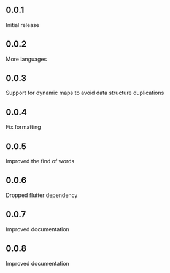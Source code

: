 ## 0.0.1
Initial release

## 0.0.2
More languages

## 0.0.3
Support for dynamic maps to avoid data structure duplications

## 0.0.4
Fix formatting

## 0.0.5
Improved the find of words

## 0.0.6
Dropped flutter dependency

## 0.0.7
Improved documentation

## 0.0.8
Improved documentation